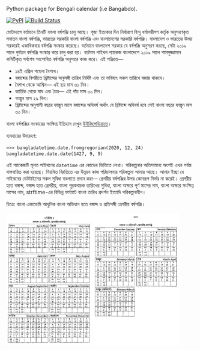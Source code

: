 

Python package for Bengali calendar (i.e Bangabdo).


[![PyPI](https://img.shields.io/pypi/v/bangladatetime)](https://pypi.org/project/bangladatetime/)
[![Build Status](https://travis-ci.org/arafat-hasan/bangladatetime.svg?branch=master)](https://travis-ci.org/arafat-hasan/bangladatetime)

মোটাদাগে বর্তমানে তিনটি বাংলা বর্ষপঞ্জি চালু আছে। পূজা ইত্যকার দিন নির্ধারণে হিন্দু ধর্মালম্বীগণ কর্তৃক অনুসরণকৃত সনাতন বাংলা বর্ষপঞ্জি, ভারতের সরকারি বাংলা বর্ষপঞ্জি এবং বাংলাদেশের সরকারি বর্ষপঞ্জি। বাংলাদেশ ও ভারতের উভয় সরকারই একাধিকবার বর্ষপঞ্জি সংস্কার করেছে। বর্তমানে বাংলাদেশ সরকার যে বর্ষপঞ্জি অনুসরণ করছে, সেটা ২০১৯ সালে পুর্বতন বর্ষপঞ্জি সংস্কার করে চালু করা হয়। বর্তমান পাইথন প্যাকেজ বাংলাদেশে ২০১৯ সালে শামসুজ্জামান কমিটিকৃত সর্বশেষ সংশোধিত বর্ষপঞ্জি অনুসারে কাজ করে। এই পঞ্জিতে—
 - ১৪ই এপ্রিল পহেলা বৈশাখ।
 - বঙ্গাব্দের বিপরীতে খ্রিষ্টাব্দের অনুসঙ্গী তারিখ নির্দিষ্ট এবং তা ভবিষ্যৎ সকল তারিখে বজায় থাকবে।
 - বৈশাখ থেকে আশ্বিন— এই ছয় মাস ৩১ দিন।
 - কার্তিক থেকে মাঘ এবং চৈত্র— এই পাঁচ মাস ৩০ দিন।
 - ফাল্গুন মাস ২৯ দিন।
 - খ্রিষ্টাব্দের অনুগামী বছরে ফাল্গুন মাসে বঙ্গাব্দের অধিবর্ষ অর্থাৎ যে খ্রিষ্টাব্দে অধিবর্ষ হবে সেই বাংলা বছরে ফাল্গুন মাস ৩০ দিন।

বাংলা বর্ষপঞ্জির সংস্কারের সংক্ষিপ্ত ইতিহাস দেখুন [উইকিপেডিয়াতে](https://bn.wikipedia.org/wiki/বঙ্গাব্দ#বাংলা_বর্ষপঞ্জির_সংস্কার)।

ব্যবহারের উদারহণ:
```
>>> bangladatetime.date.fromgregorian(2020, 12, 24)
bangladatetime.date.date(1427, 9, 9)
```

এই প্যাকেজটি মূলত পাইথনের `datetime` এর কোডের ভিত্তিতে লেখা। পরিকল্পনার অতিসামান্য অংশই এখন পর্যন্ত বাস্তবায়িত করা হয়েছে। নিয়মিত বিরতিতে এর উন্নয়ন কাজ পরিচালনার পরিকল্পনা আমার আছে। আমার ইচ্ছা যে পাইথনের ডেটটাইমের সকল সুবিধা বাংলাতে প্রদান করা— গ্রেগরীয় বর্ষপঞ্জির উপর কোনরূপ নির্ভর না করেই। গ্রেগরীয় হতে বঙ্গাব্দ, বঙ্গাব্দ হতে গ্রেগরীয়, বাংলা পূরকবাচক তারিখের সুবিধা, বাংলা অক্ষরে পূর্ণ মাসের নাম, বাংলা অক্ষরে সংক্ষিপ্ত মাসের নাম, strftime-এর বিভিন্ন ফর্ম্যাটে বাংলা তারিখ প্রদর্শন ইত্যাদি পরিকল্পনাধীন।


চিত্রে: বাংলা একাডেমি আধুনিক বাংলা অভিধান হতে বঙ্গাব্দ ও প্রতিসঙ্গী গ্রেগরীয় বর্ষপঞ্জি।

<img src="doc/Bangla-Academy-Adhunik-Bangla-Obhidhan-Porishisto-Calendar-1.jpg" alt="বঙ্গাব্দ ও প্রতিসঙ্গী গ্রেগরীয় বর্ষপঞ্জি" width="45%"/> <img src="doc/Bangla-Academy-Adhunik-Bangla-Obhidhan-Porishisto-Calendar-2.jpg" alt="বঙ্গাব্দ ও প্রতিসঙ্গী গ্রেগরীয় বর্ষপঞ্জি" width="45%"/>


